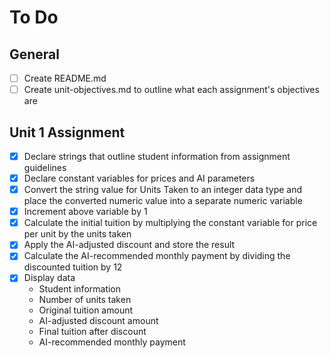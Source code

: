 # To Do

## General

- [ ] Create README.md
- [ ] Create unit-objectives.md to outline what each assignment's objectives are

## Unit 1 Assignment

- [X] Declare strings that outline student information from assignment guidelines
- [X] Declare constant variables for prices and AI parameters
- [X] Convert the string value for Units Taken to an integer data type and place the converted numeric value into a separate numeric variable
- [X] Increment above variable by 1
- [X] Calculate the initial tuition by multiplying the constant variable for price per unit by the units taken
- [X] Apply the AI-adjusted discount and store the result
- [X] Calculate the AI-recommended monthly payment by dividing the discounted tuition by 12
- [X] Display data
	- Student information
	- Number of units taken
	- Original tuition amount
	- AI-adjusted discount amount
	- Final tuition after discount
	- AI-recommended monthly payment
